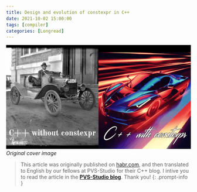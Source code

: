 ```yaml
---
title: Design and evolution of constexpr in C++
date: 2021-10-02 15:00:00
tags: [compiler]
categories: [Longread]
---
```


![](/assets/img/posts/2021-10-02/cover.png)
_Original cover image_

> This article was originally published on [habr.com](https://habr.com/en/post/579490/), and then translated to English
by our fellows at PVS-Studio for their C++ blog.
I intive you to read the article in the [**PVS-Studio blog**](https://pvs-studio.com/en/blog/posts/cpp/0909/). Thank you!
{: .prompt-info }
